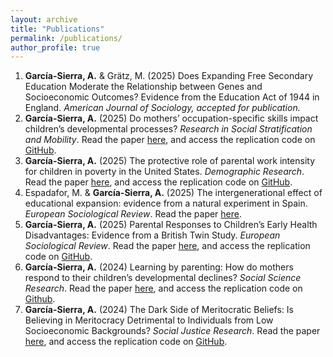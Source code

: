 ```yaml
---
layout: archive
title: "Publications"
permalink: /publications/
author_profile: true
---
```


1. **García-Sierra, A.** & Grätz, M. (2025) Does Expanding Free Secondary Education Moderate the Relationship between Genes and Socioeconomic Outcomes? Evidence from the Education Act of 1944 in England. _American Journal of Sociology, accepted for publication._ 
2. **García-Sierra, A.** (2025) Do mothers’ occupation-specific skills impact children’s developmental processes? _Research in Social Stratification and Mobility_. Read the paper [here](https://www.sciencedirect.com/science/article/pii/S0276562425000939), and access the replication code on [GitHub](https://github.com/aliciagarciasierra/MOTHERS_SKILLS). 
3. **García-Sierra, A.** (2025) The protective role of parental work intensity for children in poverty in the United States. _Demographic Research_. Read the paper [here](https://www.demographic-research.org/articles/volume/53/4), and access the replication code on [GitHub](https://github.com/aliciagarciasierra/Parental_Work_Intensity). 
4. Espadafor, M. & **García-Sierra, A.** (2025) The intergenerational effect of educational expansion: evidence from a natural experiment in Spain. _European Sociological Review_. Read the paper [here](https://academic.oup.com/esr/article/41/5/706/8107684).
5. **García-Sierra, A.** (2025) Parental Responses to Children’s Early Health Disadvantages: Evidence from a British Twin Study. _European Sociological Review_. Read the paper [here](https://academic.oup.com/esr/article/41/1/97/7631266), and access the replication code on [GitHub](https://github.com/aliciagarciasierra/PARENTAL_RESPONSES_ESR).
6. **García-Sierra, A.** (2024) Learning by parenting: How do mothers respond to their children’s developmental declines? _Social Science Research_. Read the paper [here](https://www.sciencedirect.com/science/article/pii/S0049089X24000103), and access the replication code on [Github](https://github.com/aliciagarciasierra/LearningbyParenting/tree/main). 
7. **García-Sierra, A.** (2024) The Dark Side of Meritocratic Beliefs: Is Believing in Meritocracy Detrimental to Individuals from Low Socioeconomic Backgrounds? _Social Justice Research_. Read the paper [here](https://link.springer.com/article/10.1007/s11211-023-00413-x), and access the replication code on [GitHub](https://github.com/aliciagarciasierra/TheDarkSideofMeritocraticBeliefs/tree/main). 
